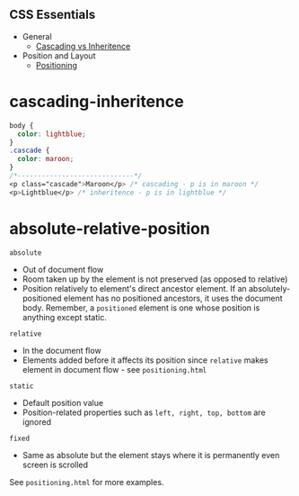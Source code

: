 ## CSS Essentials

* General
  * [Cascading vs Inheritence](#cascading-inheritence)
* Position and Layout
  * [Positioning](#positioning)

# cascading-inheritence
```css
body {
  color: lightblue;
}
.cascade {
  color: maroon;
}
/*-----------------------------*/
<p class="cascade">Maroon</p> /* cascading - p is in maroon */
<p>Lightblue</p> /* inheritence - p is in lightblue */
```

# absolute-relative-position
`absolute`
* Out of document flow
* Room taken up by the element is not preserved (as opposed to relative)
* Position relatively to element's direct ancestor element. If an absolutely-positioned element has no positioned ancestors, it uses the document body. Remember, a `positioned` element is one whose position is anything except static.

`relative`
* In the document flow
* Elements added before it affects its position since `relative` makes element in document flow - see `positioning.html`

`static`
* Default position value
* Position-related properties such as `left, right, top, bottom` are ignored 

`fixed`
* Same as absolute but the element stays where it is permanently even screen is scrolled

See `positioning.html` for more examples. 

